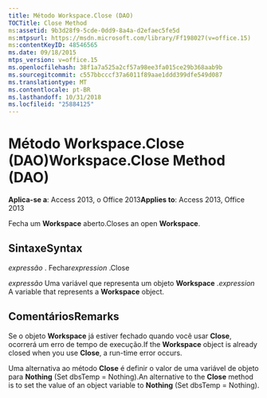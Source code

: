 ```yaml
---
title: Método Workspace.Close (DAO)
TOCTitle: Close Method
ms:assetid: 9b3d28f9-5cde-0dd9-8a4a-d2efaec5fe5d
ms:mtpsurl: https://msdn.microsoft.com/library/Ff198027(v=office.15)
ms:contentKeyID: 48546565
ms.date: 09/18/2015
mtps_version: v=office.15
ms.openlocfilehash: 38f1a7a525a2cf57a98ee3fa015ce29b368aab9b
ms.sourcegitcommit: c557bbcccf37a6011f89aae1ddd399dfe549d087
ms.translationtype: MT
ms.contentlocale: pt-BR
ms.lasthandoff: 10/31/2018
ms.locfileid: "25884125"
---
```

# <a name="workspaceclose-method-dao"></a><span data-ttu-id="ba0bc-102">Método Workspace.Close (DAO)</span><span class="sxs-lookup"><span data-stu-id="ba0bc-102">Workspace.Close Method (DAO)</span></span>


<span data-ttu-id="ba0bc-103">**Aplica-se a**: Access 2013, o Office 2013</span><span class="sxs-lookup"><span data-stu-id="ba0bc-103">**Applies to**: Access 2013, Office 2013</span></span>

<span data-ttu-id="ba0bc-104">Fecha um **Workspace** aberto.</span><span class="sxs-lookup"><span data-stu-id="ba0bc-104">Closes an open **Workspace**.</span></span>

## <a name="syntax"></a><span data-ttu-id="ba0bc-105">Sintaxe</span><span class="sxs-lookup"><span data-stu-id="ba0bc-105">Syntax</span></span>

<span data-ttu-id="ba0bc-106">*expressão* . Fechar</span><span class="sxs-lookup"><span data-stu-id="ba0bc-106">*expression* .Close</span></span>

<span data-ttu-id="ba0bc-107">*expressão* Uma variável que representa um objeto **Workspace** .</span><span class="sxs-lookup"><span data-stu-id="ba0bc-107">*expression* A variable that represents a **Workspace** object.</span></span>

## <a name="remarks"></a><span data-ttu-id="ba0bc-108">Comentários</span><span class="sxs-lookup"><span data-stu-id="ba0bc-108">Remarks</span></span>

<span data-ttu-id="ba0bc-109">Se o objeto **Workspace** já estiver fechado quando você usar **Close**, ocorrerá um erro de tempo de execução.</span><span class="sxs-lookup"><span data-stu-id="ba0bc-109">If the **Workspace** object is already closed when you use **Close**, a run-time error occurs.</span></span>

<span data-ttu-id="ba0bc-110">Uma alternativa ao método **Close** é definir o valor de uma variável de objeto para **Nothing** (Set dbsTemp = Nothing).</span><span class="sxs-lookup"><span data-stu-id="ba0bc-110">An alternative to the **Close** method is to set the value of an object variable to **Nothing** (Set dbsTemp = Nothing).</span></span>

